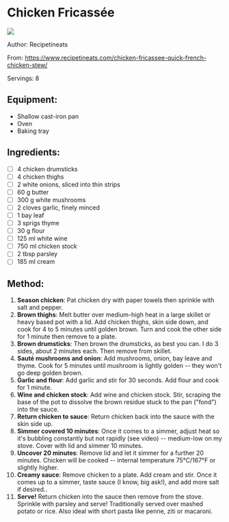 # Chicken Fricassée
![](../images/https://www.recipetineats.com/tachyon/2021/09/Chicken-Fricasse_03.jpg)

Author: Recipetineats

From: https://www.recipetineats.com/chicken-fricassee-quick-french-chicken-stew/

Servings: 8

## Equipment: 
- Shallow cast-iron pan
- Oven
- Baking tray

## Ingredients:
- [ ] 4 chicken drumsticks
- [ ] 4 chicken thighs
- [ ] 2 white onions, sliced into thin strips
- [ ] 60 g butter
- [ ] 300 g white mushrooms
- [ ] 2 cloves garlic, finely minced
- [ ] 1 bay leaf
- [ ] 3 sprigs thyme
- [ ] 30 g flour
- [ ] 125 ml white wine
- [ ] 750 ml chicken stock
- [ ] 2 tbsp parsley
- [ ] 185 ml cream

## Method:
1. **Season chicken**: Pat chicken dry with paper towels then sprinkle with salt and pepper.
2. **Brown thighs**: Melt butter over medium-high heat in a large skillet or heavy based pot with a lid. Add chicken thighs, skin side down, and cook for 4 to 5 minutes until golden brown. Turn and cook the other side for 1 minute then remove to a plate.
3. **Brown drumsticks**: Then brown the drumsticks, as best you can. I do 3 sides, about 2 minutes each. Then remove from skillet.
4. **Sauté mushrooms and onion**: Add mushrooms, onion, bay leave and thyme. Cook for 5 minutes until mushroom is lightly golden -- they won't go deep golden brown.
5. **Garlic and flour**: Add garlic and stir for 30 seconds. Add flour and cook for 1 minute.
6. **Wine and chicken stock**: Add wine and chicken stock. Stir, scraping the base of the pot to dissolve the brown residue stuck to the pan ("fond") into the sauce.
7. **Return chicken to sauce**: Return chicken back into the sauce with the skin side up.
8. **Simmer covered 10 minutes**: Once it comes to a simmer, adjust heat so it's bubbling constantly but not rapidly (see video) -- medium-low on my stove. Cover with lid and simmer 10 minutes.
9. **Uncover 20 minutes**: Remove lid and let it simmer for a further 20 minutes. Chicken will be cooked -- internal temperature 75°C/167°F or slightly higher.
10. **Creamy sauce**: Remove chicken to a plate. Add cream and stir. Once it comes up to a simmer, taste sauce (I know, big ask!), and add more salt if desired..
11. **Serve!** Return chicken into the sauce then remove from the stove. Sprinkle with parsley and serve! Traditionally served over mashed potato or rice. Also ideal with short pasta like penne, ziti or macaroni.